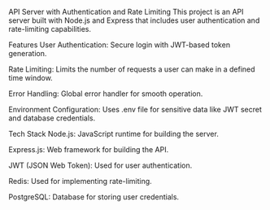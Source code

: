API Server with Authentication and Rate Limiting
This project is an API server built with Node.js and Express that includes user authentication and rate-limiting capabilities.

Features
User Authentication: Secure login with JWT-based token generation.

Rate Limiting: Limits the number of requests a user can make in a defined time window.

Error Handling: Global error handler for smooth operation.

Environment Configuration: Uses .env file for sensitive data like JWT secret and database credentials.

Tech Stack
Node.js: JavaScript runtime for building the server.

Express.js: Web framework for building the API.

JWT (JSON Web Token): Used for user authentication.

Redis: Used for implementing rate-limiting.

PostgreSQL: Database for storing user credentials.
